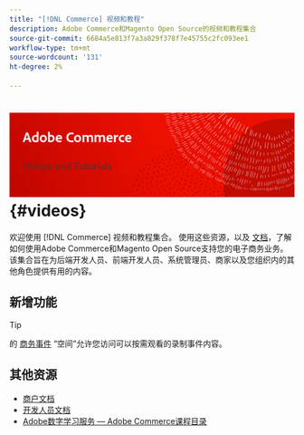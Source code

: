 ```yaml
---
title: "[!DNL Commerce] 视频和教程"
description: Adobe Commerce和Magento Open Source的视频和教程集合
source-git-commit: 6684a5e813f7a3a829f378f7e45755c2fc093ee1
workflow-type: tm+mt
source-wordcount: '131'
ht-degree: 2%

---
```


# <!-- use banner as heading -->![商务视频和教程](../assets/banner-videos-home.png) {#videos}

欢迎使用 [!DNL Commerce] 视频和教程集合。 使用这些资源，以及 [文档](https://experienceleague.adobe.com/docs/commerce.html)，了解如何使用Adobe Commerce和Magento Open Source支持您的电子商务业务。 该集合旨在为后端开发人员、前端开发人员、系统管理员、商家以及您组织内的其他角色提供有用的内容。

<div id="whats-new-section">

## 新增功能

</div>

<div id="recs-overview-body-1"></div>
<div id="recs-overview-body-2"></div>
<div id="recs-overview-body-3"></div>
<div id="recs-overview-body-4"></div>
<div id="recs-overview-body-5"></div>
<div id="recs-overview-body-6"></div>

>[!TIP]
>
>的 [商务事件](https://experienceleague.adobe.com/docs/commerce-events/events/overview.html) “空间”允许您访问可以按需观看的录制事件内容。

## 其他资源

- [商户文档](https://experienceleague.adobe.com/docs/commerce-admin/user-guides/home.html)
- [开发人员文档](https://developer.adobe.com/commerce)
- [Adobe数字学习服务 — Adobe Commerce课程目录](https://learning.adobe.com/catalog.html?solution=Adobe%20Commerce)
